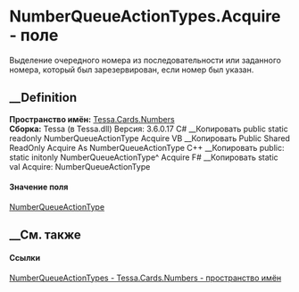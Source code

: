 # NumberQueueActionTypes.Acquire - поле
Выделение очередного номера из последовательности или заданного номера,
который был зарезервирован, если номер был указан.
## __Definition
 **Пространство имён:** [Tessa.Cards.Numbers](N_Tessa_Cards_Numbers.htm)  
 **Сборка:** Tessa (в Tessa.dll) Версия: 3.6.0.17
C# __Копировать
     public static readonly NumberQueueActionType Acquire
VB __Копировать
     Public Shared ReadOnly Acquire As NumberQueueActionType
C++ __Копировать
     public:
    static initonly NumberQueueActionType^ Acquire
F# __Копировать
     static val Acquire: NumberQueueActionType
#### Значение поля
[NumberQueueActionType](T_Tessa_Cards_Numbers_NumberQueueActionType.htm)
##  __См. также
#### Ссылки
[NumberQueueActionTypes - ](T_Tessa_Cards_Numbers_NumberQueueActionTypes.htm)
[Tessa.Cards.Numbers - пространство имён](N_Tessa_Cards_Numbers.htm)
